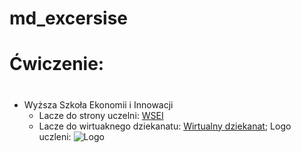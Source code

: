 # md_excersise
# Ćwiczenie: <h1>
* Wyższa Szkoła Ekonomii i Innowacji
  * Lacze do strony uczelni: [WSEI](http://https://www.wsei.lublin.pl/)
  * Lacze do wirtuaknego dziekanatu: [Wirtualny dziekanat](https://dziekanat.wsei.lublin.pl/);
 Logo uczleni:
 ![Logo](https://www.wsei.lublin.pl/wp-content/uploads/2020/01/WSEI-Lublin-logo-g20.png)
